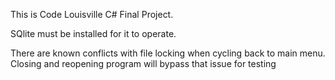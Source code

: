 

This is Code Louisville C# Final Project.

SQlite must be installed for it to operate.

There are known conflicts with file locking when cycling back to main menu. Closing and reopening program will bypass that issue for testing
